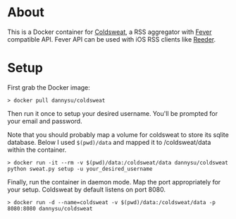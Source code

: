 # About

This is a Docker container for [Coldsweat][1], a RSS aggregator with [Fever][2]
compatible API. Fever API can be used with iOS RSS clients like [Reeder][3].

# Setup

First grab the Docker image:

```
> docker pull dannysu/coldsweat
```

Then run it once to setup your desired username. You'll be prompted for your email and password.

Note that you should probably map a volume for coldsweat to store its sqlite database. Below I used `$(pwd)/data` and mapped it to /coldsweat/data within the container.

```
> docker run -it --rm -v $(pwd)/data:/coldsweat/data dannysu/coldsweat python sweat.py setup -u your_desired_username
```

Finally, run the container in daemon mode. Map the port appropriately for your setup. Coldsweat by default listens on port 8080.

```
> docker run -d --name=coldsweat -v $(pwd)/data:/coldsweat/data -p 8080:8080 dannysu/coldsweat
```

  [1]: https://github.com/passiomatic/coldsweat
  [2]: http://www.feedafever.com/
  [3]: http://reederapp.com/
